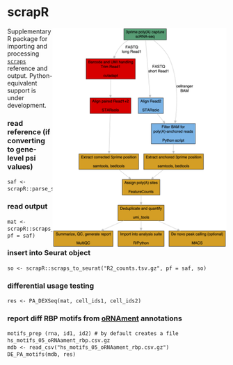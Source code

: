 # scrapR
<img src="inst/flow.png" width="400" align="right">

Supplementary R package for importing and processing [`scraps`](https://github.com/rnabioco/scraps) reference and output. Python-equivalent support is under development.

### read reference (if converting to gene-level psi values)
```
saf <- scrapR::parse_saf_pf("polyadb32.hg38.saf.gz")
```

### read output
```
mat <- scrapR::scraps_to_matrix("R2_counts.tsv.gz", pf = saf)
```

### insert into Seurat object
```
so <- scrapR::scraps_to_seurat("R2_counts.tsv.gz", pf = saf, so)
```

### differential usage testing
```
res <- PA_DEXSeq(mat, cell_ids1, cell_ids2)
```

### report diff RBP motifs from [oRNAment](http://rnabiology.ircm.qc.ca/oRNAment) annotations
```
motifs_prep (rna, id1, id2) # by default creates a file hs_motifs_05_oRNAament_rbp.csv.gz
mdb <- read_csv("hs_motifs_05_oRNAament_rbp.csv.gz")
DE_PA_motifs(mdb, res)
```
